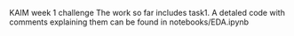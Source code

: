 KAIM week 1 challenge
The work so far includes task1. A detaled code with comments explaining them can be found in notebooks/EDA.ipynb
